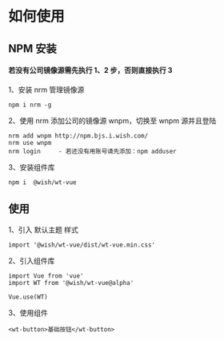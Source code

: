# 如何使用

## NPM 安装

#### 若没有公司镜像源需先执行 1、2 步，否则直接执行 3

1、安装 nrm 管理镜像源

```
npm i nrm -g
```

2、使用 nrm 添加公司的镜像源 wnpm，切换至 wnpm 源并且登陆

```
nrm add wnpm http://npm.bjs.i.wish.com/
nrm use wnpm
nrm login     - 若还没有用账号请先添加：npm adduser
```

3、安装组件库

```
npm i  @wish/wt-vue
```

## 使用

1、引入 默认主题 样式

```
import '@wish/wt-vue/dist/wt-vue.min.css'
```

2、引入组件库

```
import Vue from 'vue'
import WT from '@wish/wt-vue@alpha'

Vue.use(WT)
```

3、使用组件

```
<wt-button>基础按钮</wt-button>
```
